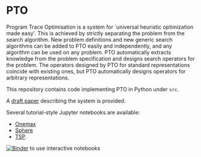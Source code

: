 # PTO
Program Trace Optimisation is a system for `universal heuristic optimization made easy'. This is achieved by strictly separating the problem from the search algorithm.
New problem definitions and new generic search algorithms can be added to PTO easily and independently, and any algorithm can be used on any problem. PTO automatically extracts knowledge from the problem specification and designs search operators for the problem. The operators designed by PTO for standard representations coincide with existing ones, but PTO automatically designs operators for arbitrary representations.

This repository contains code implementing PTO in Python under `src`.

A [draft paper](docs/paper_2018.pdf) describing the system is provided.

Several tutorial-style Jupyter notebooks are available:
* [Onemax](src/problem/onemax.ipynb)
* [Sphere](src/problem/sphere.ipynb)
* [TSP](src/problem/TSP.ipynb).

[![Binder](https://mybinder.org/badge.svg)](https://mybinder.org/v2/gh/jsphconnell/PTO/master) to use interactive notebooks
